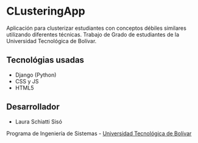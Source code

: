 # CLusteringApp

Aplicación para clusterizar estudiantes con conceptos débiles similares utilizando diferentes técnicas. Trabajo de Grado de estudiantes de la Universidad Tecnológica de Bolívar.

## Tecnológias usadas

- Django (Python)
- CSS y JS
- HTML5

## Desarrollador

- Laura Schiatti Sisó

Programa de Ingeniería de Sistemas - [Universidad Tecnológica de Bolívar](http://www.unitecnologica.edu.co/)
